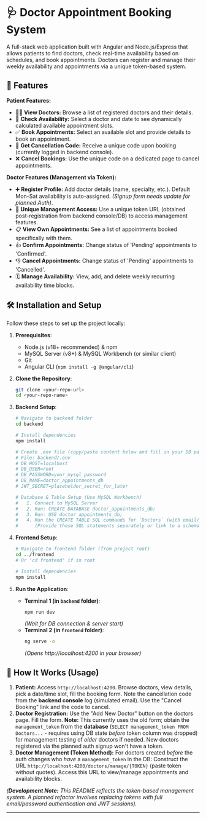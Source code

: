 # 🩺 Doctor Appointment Booking System

A full-stack web application built with Angular and Node.js/Express that allows patients to find doctors, check real-time availability based on schedules, and book appointments. Doctors can register and manage their weekly availability and appointments via a unique token-based system.

## 🚀 Features

**Patient Features:**

*   🧑‍⚕️ **View Doctors:** Browse a list of registered doctors and their details.
*   📅 **Check Availability:** Select a doctor and date to see dynamically calculated available appointment slots.
*   ✅ **Book Appointments:** Select an available slot and provide details to book an appointment.
*   🔑 **Get Cancellation Code:** Receive a unique code upon booking (currently logged in backend console).
*   ❌ **Cancel Bookings:** Use the unique code on a dedicated page to cancel appointments.

**Doctor Features (Management via Token):**

*   ➕ **Register Profile:** Add doctor details (name, specialty, etc.). Default Mon-Sat availability is auto-assigned. *(Signup form needs update for planned Auth)*.
*   🔗 **Unique Management Access:** Use a unique token URL (obtained post-registration from backend console/DB) to access management features.
*   📋 **View Own Appointments:** See a list of appointments booked specifically with them.
*   👍 **Confirm Appointments:** Change status of 'Pending' appointments to 'Confirmed'.
*   👎 **Cancel Appointments:** Change status of 'Pending' appointments to 'Cancelled'.
*   🗓️ **Manage Availability:** View, add, and delete weekly recurring availability time blocks.

## 🛠️ Installation and Setup

Follow these steps to set up the project locally:

1.  **Prerequisites**:
    *   Node.js (v18+ recommended) & npm
    *   MySQL Server (v8+) & MySQL Workbench (or similar client)
    *   Git
    *   Angular CLI (`npm install -g @angular/cli`)

2.  **Clone the Repository**:
    ```bash
    git clone <your-repo-url> 
    cd <your-repo-name>
    ```

3.  **Backend Setup**:
    ```bash
    # Navigate to backend folder
    cd backend 

    # Install dependencies
    npm install

    # Create .env file (copy/paste content below and fill in your DB password)
    # File: backend/.env 
    # DB_HOST=localhost
    # DB_USER=root
    # DB_PASSWORD=your_mysql_password 
    # DB_NAME=doctor_appointments_db
    # JWT_SECRET=placeholder_secret_for_later 

    # Database & Table Setup (Use MySQL Workbench)
    #   1. Connect to MySQL Server
    #   2. Run: CREATE DATABASE doctor_appointments_db;
    #   3. Run: USE doctor_appointments_db;
    #   4. Run the CREATE TABLE SQL commands for `Doctors` (with email/password, NO token), `AvailabilityBlocks`, `Appointments` (with cancellation_code). 
    #      (Provide these SQL statements separately or link to a schema file)
    ```

4.  **Frontend Setup**:
    ```bash
    # Navigate to frontend folder (from project root)
    cd ../frontend 
    # Or 'cd frontend' if in root

    # Install dependencies
    npm install
    ```

5.  **Run the Application**:
    *   **Terminal 1 (in `backend` folder)**:
        ```bash
        npm run dev
        ```
        *(Wait for DB connection & server start)*
    *   **Terminal 2 (in `frontend` folder)**:
        ```bash
        ng serve -o
        ```
        *(Opens http://localhost:4200 in your browser)*

## 🔧 How It Works (Usage)

1.  **Patient:** Access `http://localhost:4200`. Browse doctors, view details, pick a date/time slot, fill the booking form. Note the cancellation code from the **backend console** log (simulated email). Use the "Cancel Booking" link and the code to cancel.
2.  **Doctor Registration:** Use the "Add New Doctor" button on the doctors page. Fill the form. **Note:** This currently uses the old form; obtain the `management_token` from the **database** (`SELECT management_token FROM Doctors...` - requires using DB state *before* token column was dropped) for management testing of *older* doctors if needed. New doctors registered via the planned auth signup won't have a token.
3.  **Doctor Management (Token Method):** For doctors created *before* the auth changes who *have* a `management_token` in the DB: Construct the URL `http://localhost:4200/doctors/manage/{TOKEN}` (paste token without quotes). Access this URL to view/manage appointments and availability blocks.

*(**Development Note:** This README reflects the token-based management system. A planned refactor involves replacing tokens with full email/password authentication and JWT sessions).*

---
